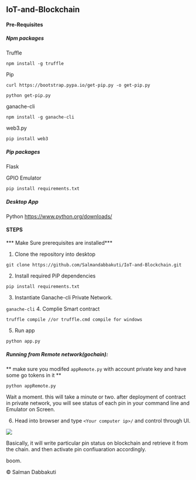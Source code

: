 ## IoT-and-Blockchain

#### Pre-Requisites

##### Npm packages

Truffle

```npm install -g truffle```

Pip

```curl https://bootstrap.pypa.io/get-pip.py -o get-pip.py```

```python get-pip.py```

ganache-cli

```npm install -g ganache-cli```

web3.py

```pip install web3```

##### Pip packages
Flask

GPIO Emulator

```pip install requirements.txt```

##### Desktop App

Python
https://www.python.org/downloads/

#### STEPS
*** Make Sure prerequisites are installed***

1. Clone the repository into desktop

```
git clone https://github.com/Salmandabbakuti/IoT-and-Blockchain.git
```

2. Install required PiP dependencies

```pip install requirements.txt```

3. Instantiate Ganache-cli Private Network.

```ganache-cli```
4. Complie Smart contract

```
truffle compile //or truffle.cmd compile for windows
```
5. Run app

```python app.py```

##### Running from Remote network(gochain):

** make sure you modifed ```appRemote.py``` with account private key and have some go tokens in it **

```
python appRemote.py
```


Wait a moment. this will take a minute or two. after deployment of contract in private network, you will see status of each pin in your command line and Emulator on Screen.

6. Head into browser and type ```<Your computer ip>/``` and control through UI.

<img align=center src="https://github.com/Salmandabbakuti/IoT-and-Blockchain/blob/master/Screenshot%20(81).png">

Basically, it will write particular pin status on blockchain and retrieve it from the chain. and then activate pin confiuaration accordingly.

boom.

 © Salman Dabbakuti
